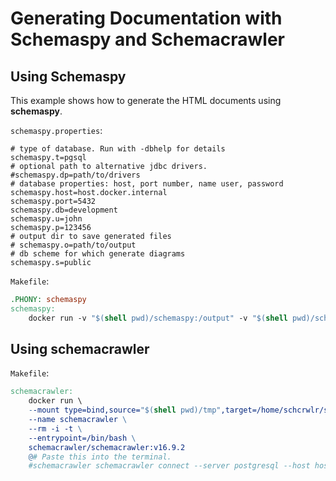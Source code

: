 # Generating Documentation with Schemaspy and Schemacrawler

## Using Schemaspy

This example shows how to generate the HTML documents using __schemaspy__.

`schemaspy.properties`:
```
# type of database. Run with -dbhelp for details
schemaspy.t=pgsql
# optional path to alternative jdbc drivers.
#schemaspy.dp=path/to/drivers
# database properties: host, port number, name user, password
schemaspy.host=host.docker.internal
schemaspy.port=5432
schemaspy.db=development
schemaspy.u=john
schemaspy.p=123456
# output dir to save generated files
# schemaspy.o=path/to/output
# db scheme for which generate diagrams
schemaspy.s=public
```


`Makefile`:

```mk
.PHONY: schemaspy
schemaspy:
	docker run -v "$(shell pwd)/schemaspy:/output" -v "$(shell pwd)/schemaspy.properties:/schemaspy.properties" schemaspy/schemaspy:snapshot
```

## Using schemacrawler

`Makefile`:
```mk
schemacrawler:
	docker run \
	--mount type=bind,source="$(shell pwd)/tmp",target=/home/schcrwlr/share \
	--name schemacrawler \
	--rm -i -t \
	--entrypoint=/bin/bash \
	schemacrawler/schemacrawler:v16.9.2
	@# Paste this into the terminal.
	#schemacrawler schemacrawler connect --server postgresql --host host.docker.internal --user john --password 123456 --database development load --info-level maximum --command schema --outputformat html -o output.html
```
